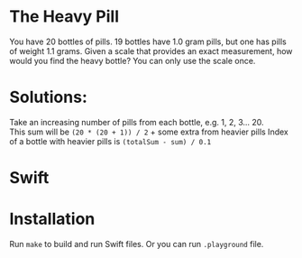 # The Heavy Pill
You have 20 bottles of pills. 19 bottles have 1.0 gram pills, but one has pills of weight 1.1 grams. Given a scale that provides an exact measurement, how would you find the heavy bottle? You can only use the scale once.

# Solutions:

Take an increasing number of pills from each bottle, e.g. 1, 2, 3... 20.  
This sum will be `(20 * (20 + 1)) / 2` + some extra from heavier pills
Index of a bottle with heavier pills is `(totalSum - sum) / 0.1`

# Swift

# Installation
Run `make` to build and run Swift files. Or you can run `.playground` file.